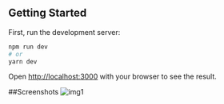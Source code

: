 
## Getting Started

First, run the development server:

```bash
npm run dev
# or
yarn dev
```

Open [http://localhost:3000](http://localhost:3000) with your browser to see the result.

##Screenshots
![img1](https://user-images.githubusercontent.com/60286610/133895957-965f6889-f22f-4878-ac40-69f9f9ff353c.jpg)
